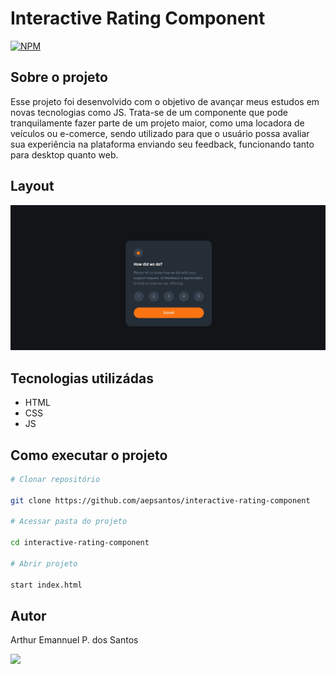 # Interactive Rating Component
[![NPM](https://img.shields.io/npm/l/react)](https://github.com/aepsantos/interactive-rating-component/blob/master/LICENSE)

## Sobre o projeto

Esse projeto foi desenvolvido com o objetivo de avançar meus estudos em novas tecnologias como JS. Trata-se de um componente que pode tranquilamente fazer parte de um projeto maior, como uma locadora de veículos ou e-comerce, sendo utilizado para que o usuário possa avaliar sua experiência na plataforma enviando seu feedback, funcionando tanto para desktop quanto web. 

## Layout

[<img src="./images/aninationRatingPage.gif">](https://google.com)
<br>

## Tecnologias utilizádas
- HTML
- CSS
- JS

## Como executar o projeto

```bash
# Clonar repositório

git clone https://github.com/aepsantos/interactive-rating-component

# Acessar pasta do projeto

cd interactive-rating-component

# Abrir projeto 

start index.html

```

## Autor 

Arthur Emannuel P. dos Santos 
<div> 
  <a href="https://www.linkedin.com/in/arthuremannuel-desenvolvedor/" target="_blank"><img src="https://img.shields.io/badge/-LinkedIn-%230077B5?style=for-the-badge&logo=linkedin&logoColor=white" target="_blank"></a> 
</div>




